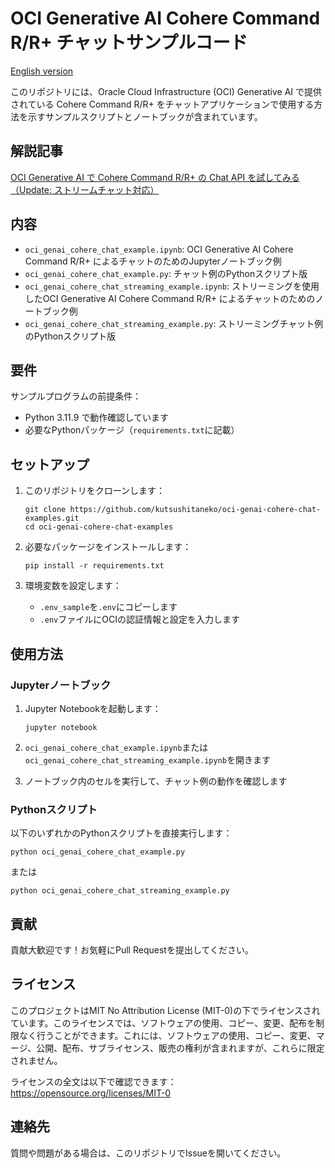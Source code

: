 # OCI Generative AI Cohere Command R/R+ チャットサンプルコード

[English version](https://github.com/kutsushitaneko/oci_genai_examples/blob/main/README.md)

このリポジトリには、Oracle Cloud Infrastructure (OCI) Generative AI で提供されている Cohere Command R/R+ をチャットアプリケーションで使用する方法を示すサンプルスクリプトとノートブックが含まれています。

## 解説記事
[OCI Generative AI で Cohere Command R/R+ の Chat API を試してみる（Update: ストリームチャット対応）](https://qiita.com/yuji-arakawa/items/597c4bd9f3d5b4212b51)

## 内容

- `oci_genai_cohere_chat_example.ipynb`: OCI Generative AI Cohere Command R/R+ によるチャットのためのJupyterノートブック例
- `oci_genai_cohere_chat_example.py`: チャット例のPythonスクリプト版
- `oci_genai_cohere_chat_streaming_example.ipynb`: ストリーミングを使用したOCI Generative AI Cohere Command R/R+ によるチャットのためのノートブック例
- `oci_genai_cohere_chat_streaming_example.py`: ストリーミングチャット例のPythonスクリプト版

## 要件

サンプルプログラムの前提条件：

- Python 3.11.9 で動作確認しています
- 必要なPythonパッケージ（`requirements.txt`に記載）

## セットアップ

1. このリポジトリをクローンします：
   ```
   git clone https://github.com/kutsushitaneko/oci-genai-cohere-chat-examples.git
   cd oci-genai-cohere-chat-examples
   ```

2. 必要なパッケージをインストールします：
   ```
   pip install -r requirements.txt
   ```

3. 環境変数を設定します：
   - `.env_sample`を`.env`にコピーします
   - `.env`ファイルにOCIの認証情報と設定を入力します

## 使用方法

### Jupyterノートブック

1. Jupyter Notebookを起動します：
   ```
   jupyter notebook
   ```

2. `oci_genai_cohere_chat_example.ipynb`または`oci_genai_cohere_chat_streaming_example.ipynb`を開きます

3. ノートブック内のセルを実行して、チャット例の動作を確認します

### Pythonスクリプト

以下のいずれかのPythonスクリプトを直接実行します：

```
python oci_genai_cohere_chat_example.py
```

または

```
python oci_genai_cohere_chat_streaming_example.py
```

## 貢献

貢献大歓迎です！お気軽にPull Requestを提出してください。

## ライセンス

このプロジェクトはMIT No Attribution License (MIT-0)の下でライセンスされています。このライセンスでは、ソフトウェアの使用、コピー、変更、配布を制限なく行うことができます。これには、ソフトウェアの使用、コピー、変更、マージ、公開、配布、サブライセンス、販売の権利が含まれますが、これらに限定されません。

ライセンスの全文は以下で確認できます：https://opensource.org/licenses/MIT-0

## 連絡先

質問や問題がある場合は、このリポジトリでIssueを開いてください。
